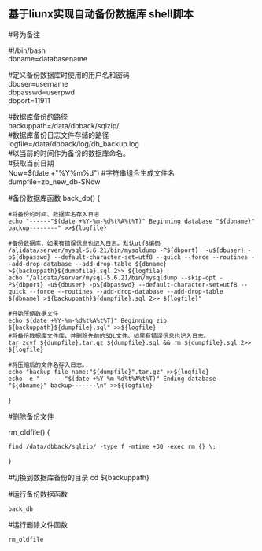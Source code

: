 ## 基于liunx实现自动备份数据库 shell脚本 
#号为备注  

#!/bin/bash   
dbname=databasename    

#定义备份数据库时使用的用户名和密码      
dbuser=username           
dbpasswd=userpwd  
dbport=11911    


#数据库备份的路径         
backuppath=/data/dbback/sqlzip/    
#数据库备份日志文件存储的路径     
logfile=/data/dbback/log/db_backup.log     
#以当前的时间作为备份的数据库命名。  
#获取当前日期     
Now=$(date +"%Y%m%d")       
#字符串组合生成文件名    
dumpfile=zb_new_db-$Now  

#备份数据库函数
back_db() {

	#将备份的时间、数据库名存入日志  
	echo "------"$(date +%Y-%m-%d%t%A%t%T)" Beginning database "${dbname}" backup--------" >>${logfile}  

	#备份数据库，如果有错误信息也记入日志。默认utf8编码   
	/alidata/server/mysql-5.6.21/bin/mysqldump -P${dbport}  -u${dbuser} -p${dbpasswd} --default-character-set=utf8 --quick --force --routines --add-drop-database --add-drop-table ${dbname} >${backuppath}${dumpfile}.sql 2>> ${logfile}
	echo "/alidata/server/mysql-5.6.21/bin/mysqldump --skip-opt -P${dbport} -u${dbuser} -p${dbpasswd} --default-character-set=utf8 --quick --force --routines --add-drop-database --add-drop-table ${dbname} >${backuppath}${dumpfile}.sql 2>> ${logfile}" 

	#开始压缩数据文件  
	echo $(date +%Y-%m-%d%t%A%t%T)" Beginning zip ${backuppath}${dumpfile}.sql" >>${logfile}   
	#将备份数据库文件库，并删除先前的SQL文件。如果有错误信息也记入日志。  
	tar zcvf ${dumpfile}.tar.gz ${dumpfile}.sql && rm ${dumpfile}.sql 2>> ${logfile}   

	#将压缩后的文件名存入日志。    
	echo "backup file name:"${dumpfile}".tar.gz" >>${logfile}    
	echo -e "-------"$(date +%Y-%m-%d%t%A%t%T)" Ending database "${dbname}" backup-------\n" >>${logfile}  
}  

#删除备份文件 

rm_oldfile() {  

	find /data/dbback/sqlzip/ -type f -mtime +30 -exec rm {} \;  
}

#切换到数据库备份的目录
cd ${backuppath}  

#运行备份数据函数  

	back_db  

#运行删除文件函数  

	rm_oldfile
